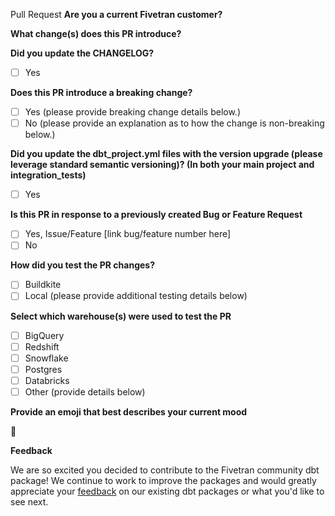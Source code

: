 Pull Request
**Are you a current Fivetran customer?** 
<!--- Please tell us your name, title and company -->

**What change(s) does this PR introduce?** 
<!--- Describe what changes your PR introduces to the package and how to leverage this new feature. -->

**Did you update the CHANGELOG?** 
<!--- Please update the new package version’s CHANGELOG entry detailing the changes included in this PR. -->
<!--- To select a checkbox you simply need to add an "x" with no spaces between the brackets (eg. [x] Yes). -->
- [ ] Yes

**Does this PR introduce a breaking change?**
<!--- Does this PR introduce changes that will cause current package users' jobs to fail or require a `--full-refresh`? -->
<!--- To select a checkbox you simply need to add an "x" with no spaces between the brackets (eg. [x] Yes). -->
- [ ] Yes (please provide breaking change details below.)
- [ ] No  (please provide an explanation as to how the change is non-breaking below.)

**Did you update the dbt_project.yml files with the version upgrade (please leverage standard semantic versioning)? (In both your main project and integration_tests)** 
<!--- The dbt_project.yml and the integration_tests/dbt_project.yml files contain the version number. Be sure to upgrade it accordingly -->
<!--- To select a checkbox you simply need to add an "x" with no spaces between the brackets (eg. [x] Yes). -->
- [ ] Yes

**Is this PR in response to a previously created Bug or Feature Request**
<!--- If an Issue was created it is helpful to track the progress by linking it in the PR. -->
<!--- To select a checkbox you simply need to add an "x" with no spaces between the brackets (eg. [x] Yes). -->
- [ ] Yes, Issue/Feature [link bug/feature number here]
- [ ] No 

**How did you test the PR changes?** 
<!--- Proof of testing is required in order for the PR to be approved. -->
<!--- To check a box, remove the space and insert an x in the box (eg. [x] Buildkite). --> 
<!--- To select a checkbox you simply need to add an "x" with no spaces between the brackets (eg. [x] Yes). -->
- [ ] Buildkite <!--- Buildkite testing is only applicable to Fivetran employees. --> 
- [ ] Local (please provide additional testing details below)

**Select which warehouse(s) were used to test the PR**
<!--- To check a warehouse remove the space and insert an x in the box (eg. [x] Bigquery). --> 
<!--- To select a checkbox you simply need to add an "x" with no spaces between the brackets (eg. [x] Yes). -->
- [ ] BigQuery
- [ ] Redshift
- [ ] Snowflake
- [ ] Postgres
- [ ] Databricks
- [ ] Other (provide details below)

**Provide an emoji that best describes your current mood**
<!--- For a complete list of markdown compatible emojis check our this git repo (https://gist.github.com/rxaviers/7360908)  --> 
:dancer:

**Feedback**

We are so excited you decided to contribute to the Fivetran community dbt package! We continue to work to improve the packages and would greatly appreciate your [feedback](https://www.surveymonkey.com/r/DQ7K7WW) on our existing dbt packages or what you'd like to see next.
